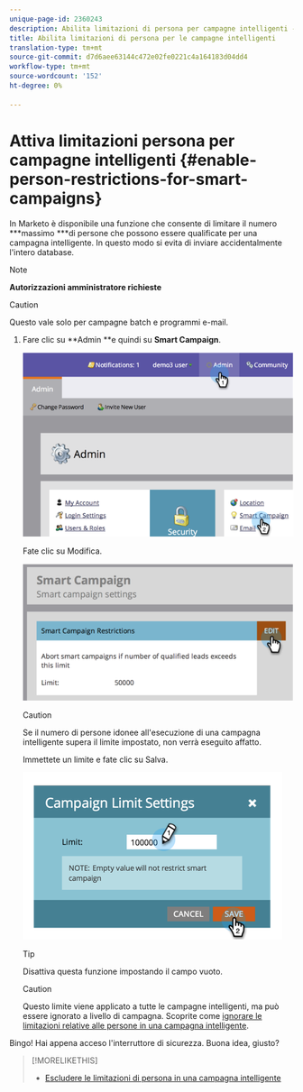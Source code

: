 ```yaml
---
unique-page-id: 2360243
description: Abilita limitazioni di persona per campagne intelligenti - Documenti Marketo - Documentazione prodotto
title: Abilita limitazioni di persona per le campagne intelligenti
translation-type: tm+mt
source-git-commit: d7d6aee63144c472e02fe0221c4a164183d04dd4
workflow-type: tm+mt
source-wordcount: '152'
ht-degree: 0%

---
```



# Attiva limitazioni persona per campagne intelligenti {#enable-person-restrictions-for-smart-campaigns}

In Marketo è disponibile una funzione che consente di limitare il numero ***massimo ***di persone che possono essere qualificate per una campagna intelligente. In questo modo si evita di inviare accidentalmente l&#39;intero database.

>[!NOTE]
>
>**Autorizzazioni amministratore richieste**

>[!CAUTION]
>
>Questo vale solo per campagne batch e programmi e-mail.

1. Fare clic su **Admin **e quindi su **Smart Campaign**.

   ![](assets/image2014-9-18-15-3a58-3a29.png)

   Fate clic su Modifica.

   ![](assets/image2014-9-18-15-3a59-3a7.png)

   >[!CAUTION]
   >
   >
   >Se il numero di persone idonee all&#39;esecuzione di una campagna intelligente supera il limite impostato, non verrà eseguito affatto.

   Immettete un limite e fate clic su Salva.

   ![](assets/image2014-9-18-15-3a59-3a56.png)

   >[!TIP]
   >
   >
   >Disattiva questa funzione impostando il campo vuoto.

   >[!CAUTION]
   >
   >
   >Questo limite viene applicato a tutte le campagne intelligenti, ma può essere ignorato a livello di campagna. Scoprite come [ignorare le limitazioni relative alle persone in una campagna intelligente](../../../product-docs/core-marketo-concepts/smart-campaigns/using-smart-campaigns/override-person-restrictions-in-a-smart-campaign.md).

Bingo! Hai appena acceso l&#39;interruttore di sicurezza. Buona idea, giusto?

>[!MORELIKETHIS]
>
>* [Escludere le limitazioni di persona in una campagna intelligente](../../../product-docs/core-marketo-concepts/smart-campaigns/using-smart-campaigns/override-person-restrictions-in-a-smart-campaign.md)

>




